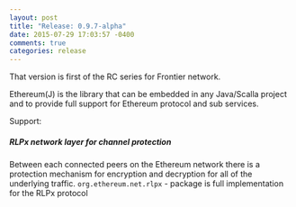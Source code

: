 ```yaml
---
layout: post
title: "Release: 0.9.7-alpha"
date: 2015-07-29 17:03:57 -0400
comments: true
categories: release
---
```


That version is first of the RC series for Frontier network.

 Ethereum(J) is the library that can be embedded in any Java/Scalla project
 and to provide full support for Ethereum protocol and sub services.

Support: 

##### RLPx network layer for channel protection
  
Between each connected peers on the Ethereum network 
there is a protection mechanism for encryption and decryption
for all of the underlying traffic. 
 `org.ethereum.net.rlpx` - package is full implementation for the RLPx protocol
    

<!--more-->
